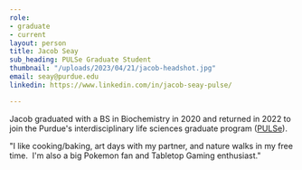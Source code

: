 ```yaml
---
role:
- graduate
- current
layout: person
title: Jacob Seay
sub_heading: PULSe Graduate Student
thumbnail: "/uploads/2023/04/21/jacob-headshot.jpg"
email: seay@purdue.edu
linkedin: https://www.linkedin.com/in/jacob-seay-pulse/

---
```

Jacob graduated with a BS in Biochemistry in 2020 and returned in 2022 to join the Purdue's interdisciplinary life sciences graduate program ([PULSe](https://www.purdue.edu/gradschool/pulse/)).

"I like cooking/baking, art days with my partner, and nature walks in my free time.  I'm also a big Pokemon fan and Tabletop Gaming enthusiast."